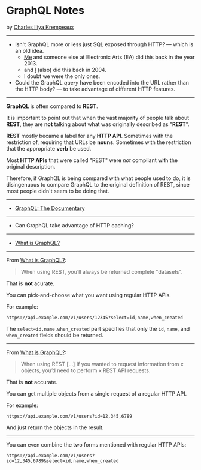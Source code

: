<hgroup>
<h1>GraphQL Notes</h1>
<p>by <a href="http://reiver.link/">Charles Iliya Krempeaux</a></p>
</hgroup>

---

* Isn't GraphQL more or less just SQL exposed through HTTP? — which is an old idea.
  * <a href="http://reiver.link/"><abbr title="Charles Iliya Krempeaux">Me</abbr></a> and someone else at Electronic Arts (EA) did this back in the year 2013.
  * and <a href="http://reiver.link/"><abbr title="Charles Iliya Krempeaux">I</abbr></a> (also) did this back in 2004.
  * I doubt we were the only ones.
* Could the GraphQL _query_ have been encoded into the URL rather than the HTTP body? — to take advantage of different HTTP features.

---

**GraphQL** is often compared to **REST**.

It is important to point out that when the vast majority of people talk about **REST**, they are **not** talking about what was originally described as "**REST**".

**REST** mostly became a label for any **HTTP API**.
Sometimes with the restriction of, requiring that URLs be **nouns**.
Sometimes with the restriction that the appropriate **verb** be used.

Most **HTTP APIs** that were called "REST" were _not_ compliant with the original description.

Therefore, if GraphQL is being compared with what people used to do, it is disingenuous to compare GraphQL to the original definition of REST, since most people didn't seem to be doing that.

---

* [GraphQL: The Documentary](https://youtu.be/783ccP__No8)

---

* Can GraphQL take advantage of HTTP caching?

---

* [What is GraphQL?](https://hygraph.com/learn/graphql)

---

From [What is GraphQL?](https://hygraph.com/learn/graphql):

> When using REST, you’ll always be returned complete "datasets".

That is **not** acurate.

You can pick-and-choose what you want using regular HTTP APIs.

For example:

`https://api.example.com/v1/users/12345?select=id,name,when_created`

The `select=id,name,when_created` part specifies that only the `id`, `name`, and `when_created` fields should be returned.

---

From [What is GraphQL?](https://hygraph.com/learn/graphql):

>  When using REST [...] If you wanted to request information from x objects, you’d need to perform x REST API requests.

That is **not** accurate.

You can get multiple objects from a single request of a regular HTTP API.

For example:

`https://api.example.com/v1/users?id=12,345,6789`

And just return the objects in the result.

---

You can even combine the two forms mentioned with regular HTTP APIs:

`https://api.example.com/v1/users?id=12,345,6789&select=id,name,when_created`
